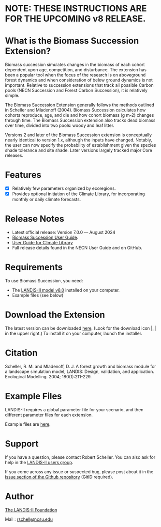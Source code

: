 # NOTE:  THESE INSTRUCTIONS ARE FOR THE UPCOMING v8 RELEASE.

# What is the Biomass Succession Extension?

Biomass succession simulates changes in the biomass of each cohort dependent upon age, competition, and disturbance. The extension has been a popular tool when the focus of the research is on aboveground forest dynamics and when consideration of below ground dynamics is not important. Relative to succession extensions that track all possible Carbon pools (NECN Succession and Forest Carbon Succession), it is relatively simple. 

The Biomass Succession Extension generally follows the methods outlined in Scheller and Mladenoff (2004). Biomass Succession calculates how cohorts reproduce, age, and die and how cohort biomass (g m-2) changes through time. The Biomass Succession extension also tracks dead biomass over time, divided into two pools: woody and leaf litter. 

Versions 2 and later of the Biomass Succession extension is conceptually nearly identical to version 1.x, although the inputs have changed. Notably, the user can now specify the probability of establishment given the species shade tolerance and site shade. Later versions largely tracked major Core releases.  

# Features

- [x] Relatively few parameters organized by ecoregions.
- [x] Provides optional initiation of the Climate Library, for incorporating monthly or daily climate forecasts.

# Release Notes

- Latest official release: Version 7.0.0 — August 2024
- [Biomass Succession User Guide](https://github.com/LANDIS-II-Foundation/Extension-Biomass-Succession/blob/master/docs/LANDIS-II%20Biomass%20Succession%20v7%20User%20Guide.pdf).
- [User Guide for Climate Library](https://github.com/LANDIS-II-Foundation/Library-Climate/blob/master/docs/LANDIS-II%20Climate%20Library%20v4.2%20User%20Guide.pdf)
- Full release details found in the NECN User Guide and on GitHub.

# Requirements

To use Biomass Succession, you need:

- The [LANDIS-II model v8.0](http://www.landis-ii.org/install) installed on your computer.
- Example files (see below)

# Download the Extension

The latest version can be downloaded [here](https://github.com/LANDIS-II-Foundation/Extension-Biomass-Succession/blob/master/deploy/installer/LANDIS-II-V8%20Biomass%20Succession%207.0.0-setup.exe). (Look for the download icon |_| in the upper right.) To install it on your computer, launch the installer.

# Citation

Scheller, R. M. and Mladenoff, D. J. A forest growth and biomass module for a landscape simulation model, LANDIS: Design, validation, and application. Ecological Modelling. 2004; 180(1):211-229. 

# Example Files

LANDIS-II requires a global parameter file for your scenario, and then different parameter files for each extension.

Example files are [here](https://downgit.github.io/#/home?url=https://github.com/LANDIS-II-Foundation/Extension-Biomass-Succession/blob/master/testings/CoreV8.0-BiomassSuccession7.0).

# Support

If you have a question, please contact Robert Scheller. 
You can also ask for help in the [LANDIS-II users group](http://www.landis-ii.org/users).

If you come across any issue or suspected bug, please post about it in the [issue section of the Github repository](https://github.com/LANDIS-II-Foundation/Extension-Biomass-Succession/issues) (GitID required).

# Author

[The LANDIS-II Foundation](http://www.landis-ii.org)

Mail : rschell@ncsu.edu
